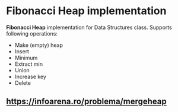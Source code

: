 # Fibonacci Heap implementation
**Fibonacci Heap** implementation for Data Structures class. Supports following operations:
+ Make (empty) heap
+ Insert
+ Minimum
+ Extract min
+ Union
+ Increase key
+ Delete
## https://infoarena.ro/problema/mergeheap
